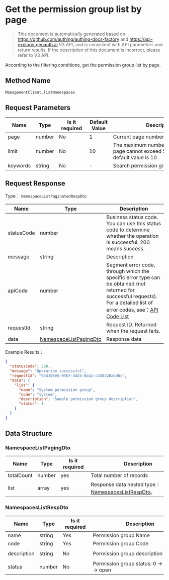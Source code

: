 # Get the permission group list by page

<!--
Warning ⚠️:
Do not modify this document directly,
https://github\.com/Authing/authing-docs-factory
Use this project to generate
-->

<LastUpdated />

> This document is automatically generated based on https://github.com/authing/authing-docs-factory and https://api-explorer.genauth.ai V3 API, and is consistent with API parameters and return results. If the description of this document is incorrect, please refer to V3 API.

According to the filtering conditions, get the permission group list by page.

## Method Name

`ManagementClient.listNamespaces`

## Request Parameters

| Name     | Type   | <div style="width:80px">Is it required</div> | <div style="width:60px">Default Value</div> | <div style="width:300px">Description</div>                                         | <div style="width:200px">Example Value</div> |
| -------- | ------ | -------------------------------------------- | ------------------------------------------- | ---------------------------------------------------------------------------------- | -------------------------------------------- |
| page     | number | No                                           | 1                                           | Current page number, starting from 1                                               | `1`                                          |
| limit    | number | No                                           | 10                                          | The maximum number of pages per page cannot exceed 50, and the default value is 10 | `10`                                         |
| keywords | string | No                                           | -                                           | Search permission grouping Code                                                    | `test`                                       |

## Request Response

Type： `NamespaceListPaginatedRespDto`

| Name       | Type                                                         | Description                                                                                                                                                                                                                                                                                                                                       |
| ---------- | ------------------------------------------------------------ | ------------------------------------------------------------------------------------------------------------------------------------------------------------------------------------------------------------------------------------------------------------------------------------------------------------------------------------------------- |
| statusCode | number                                                       | Business status code. You can use this status code to determine whether the operation is successful. 200 means success.                                                                                                                                                                                                                           |
| message    | string                                                       | Description                                                                                                                                                                                                                                                                                                                                       |
| apiCode    | number                                                       | Segment error code, through which the specific error type can be obtained (not returned for successful requests). For a detailed list of error codes, see：[API Code List](https://api-explorer.genauth.ai/?tag=group/%E5%BC%80%E5%8F%91%E5%87%86%E5%A4%87#tag/%E5%BC%80%E5%8F%91%E5%87%86%E5%A4%87/%E9%94%99%E8%AF%AF%E5%A4%84%E7%90%86/apiCode) |
| requestId  | string                                                       | Request ID. Returned when the request fails.                                                                                                                                                                                                                                                                                                      |
| data       | <a href="#NamespaceListPagingDto">NamespaceListPagingDto</a> | Response data                                                                                                                                                                                                                                                                                                                                     |

Example Results：

```json
{
  "statusCode": 200,
  "message": "Operation successful",
  "requestId": "934108e5-9fbf-4d24-8da1-c330328abd6c",
  "data": {
    "list": {
      "name": "System permission group",
      "code": "system",
      "description": "Sample permission group description",
      "status": 1
    }
  }
}
```

## Data Structure

### <a id="NamespaceListPagingDto"></a> NamespaceListPagingDto

| Name       | Type   | <div style="width:80px">Is it required</div> | <div style="width:300px">Description</div>                                              | <div style="width:200px">Example Value</div> |
| ---------- | ------ | -------------------------------------------- | --------------------------------------------------------------------------------------- | -------------------------------------------- |
| totalCount | number | yes                                          | Total number of records                                                                 |                                              |
| list       | array  | yes                                          | Response data nested type：<a href="#NamespacesListRespDto">NamespacesListRespDto</a>。 |                                              |

### <a id="NamespacesListRespDto"></a> NamespacesListRespDto

| Name        | Type   | <div style="width:80px">Is it required</div> | <div style="width:300px">Description</div>      | <div style="width:200px">Example Value</div> |
| ----------- | ------ | -------------------------------------------- | ----------------------------------------------- | -------------------------------------------- |
| name        | string | Yes                                          | Permission group Name                           | `System Permission Group`                    |
| code        | string | Yes                                          | Permission group Code                           | `system`                                     |
| description | string | No                                           | Permission group description                    | `Sample Permission Group Description`        |
| status      | number | No                                           | Permission group status: 0 -> closed, 1 -> open | `1`                                          |
